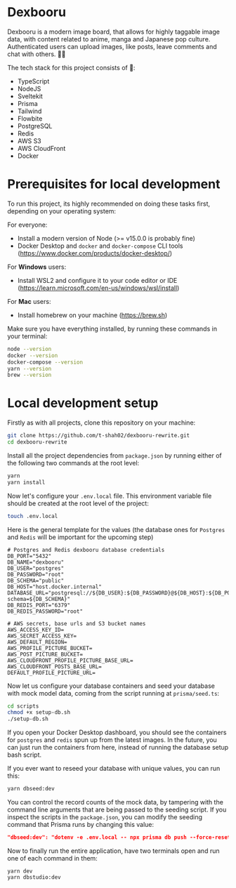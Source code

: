# Dexbooru
Dexbooru is a modern image board, that allows for highly taggable image data, with content related to anime, manga and Japanese pop culture. Authenticated users can upload images, like posts, leave comments and chat with others. 🚀🤖

The tech stack for this project consists of 🍔:
- TypeScript
- NodeJS
- Sveltekit
- Prisma
- Tailwind
- Flowbite
- PostgreSQL
- Redis
- AWS S3
- AWS CloudFront
- Docker

# Prerequisites for local development
To run this project, its highly recommended on doing these tasks first, depending on your operating system:

For everyone:
- Install a modern version of Node (>= v15.0.0 is probably fine)
- Docker Desktop and `docker` and `docker-compose` CLI tools (https://www.docker.com/products/docker-desktop/)

For **Windows** users:
- Install WSL2 and configure it to your code editor or IDE (https://learn.microsoft.com/en-us/windows/wsl/install)

For **Mac** users:
- Install homebrew on your machine (https://brew.sh)

Make sure you have everything installed, by running these commands in your terminal:
```bash
node --version
docker --version
docker-compose --version
yarn --version
brew --version
```

# Local development setup
Firstly as with all projects, clone this repository on your machine:
```bash
git clone https://github.com/t-shah02/dexbooru-rewrite.git
cd dexbooru-rewrite
```

Install all the project dependencies from `package.json` by running either of the following two commands at the root level:
```bash
yarn
yarn install
```

Now let's configure your `.env.local` file. This environment variable file should be created at the root level of the project:
```bash
touch .env.local
```

Here is the general template for the values (the database ones for `Postgres` and `Redis` will be important for the upcoming step)
```
# Postgres and Redis dexbooru database credentials
DB_PORT="5432"
DB_NAME="dexbooru"
DB_USER="postgres"
DB_PASSWORD="root"
DB_SCHEMA="public"
DB_HOST="host.docker.internal"
DATABASE_URL="postgresql://${DB_USER}:${DB_PASSWORD}@${DB_HOST}:${DB_PORT}/${DB_NAME}?schema=${DB_SCHEMA}"
DB_REDIS_PORT="6379"
DB_REDIS_PASSWORD="root"

# AWS secrets, base urls and S3 bucket names
AWS_ACCESS_KEY_ID=
AWS_SECRET_ACCESS_KEY=
AWS_DEFAULT_REGION=
AWS_PROFILE_PICTURE_BUCKET=
AWS_POST_PICTURE_BUCKET=
AWS_CLOUDFRONT_PROFILE_PICTURE_BASE_URL=
AWS_CLOUDFRONT_POSTS_BASE_URL=
DEFAULT_PROFILE_PICTURE_URL=
```

Now let us configure your database containers and seed your database with mock model data, coming from the script running at `prisma/seed.ts`:
```bash
cd scripts
chmod +x setup-db.sh
./setup-db.sh                                                                         
```

If you open your Docker Desktop dashboard, you should see the containers for `postgres` and `redis` spun up from the latest images. In the future, you can just run the containers from here, instead of running the database setup bash script. 

If you ever want to reseed your database with unique values, you can run this:
```bash
yarn dbseed:dev
```

You can control the record counts of the mock data, by tampering with the command line arguments that are being passed to the seeding script. If you inspect  the scripts in the `package.json`, you can modify the seeding command that Prisma runs by changing this value:
```json
"dbseed:dev": "dotenv -e .env.local -- npx prisma db push --force-reset && npx prisma db seed -- --seed 69420 --user-count 20 --post-count 100 --tag-count 500 --artist-count 250 --comment-count 20000",
```

Now to finally run the entire application, have two terminals open and run one of each command in them:
```
yarn dev
yarn dbstudio:dev
```
